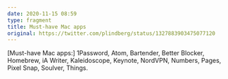 ```yaml
---
date: 2020-11-15 08:59
type: fragment
title: Must-have Mac apps
original: https://twitter.com/plindberg/status/1327883903475077120
---
```

\[Must-have Mac apps:] 1Password, Atom, Bartender, Better Blocker, Homebrew, iA Writer, Kaleidoscope, Keynote, NordVPN, Numbers, Pages, Pixel Snap, Soulver, Things.
